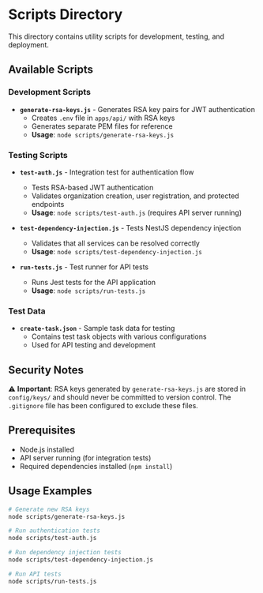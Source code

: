 # Scripts Directory

This directory contains utility scripts for development, testing, and deployment.

## Available Scripts

### Development Scripts

- **`generate-rsa-keys.js`** - Generates RSA key pairs for JWT authentication
  - Creates `.env` file in `apps/api/` with RSA keys
  - Generates separate PEM files for reference
  - **Usage**: `node scripts/generate-rsa-keys.js`

### Testing Scripts

- **`test-auth.js`** - Integration test for authentication flow
  - Tests RSA-based JWT authentication
  - Validates organization creation, user registration, and protected endpoints
  - **Usage**: `node scripts/test-auth.js` (requires API server running)

- **`test-dependency-injection.js`** - Tests NestJS dependency injection
  - Validates that all services can be resolved correctly
  - **Usage**: `node scripts/test-dependency-injection.js`

- **`run-tests.js`** - Test runner for API tests
  - Runs Jest tests for the API application
  - **Usage**: `node scripts/run-tests.js`

### Test Data

- **`create-task.json`** - Sample task data for testing
  - Contains test task objects with various configurations
  - Used for API testing and development

## Security Notes

⚠️ **Important**: RSA keys generated by `generate-rsa-keys.js` are stored in `config/keys/` and should never be committed to version control. The `.gitignore` file has been configured to exclude these files.

## Prerequisites

- Node.js installed
- API server running (for integration tests)
- Required dependencies installed (`npm install`)

## Usage Examples

```bash
# Generate new RSA keys
node scripts/generate-rsa-keys.js

# Run authentication tests
node scripts/test-auth.js

# Run dependency injection tests
node scripts/test-dependency-injection.js

# Run API tests
node scripts/run-tests.js
```
